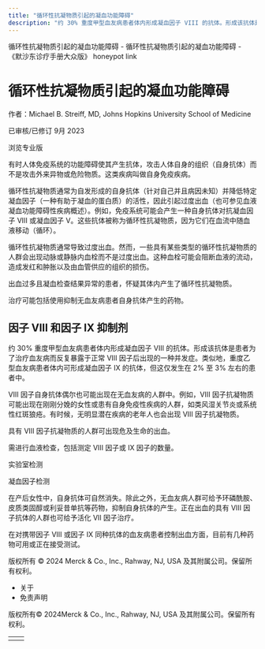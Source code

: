 ```yaml
---
title: "循环性抗凝物质引起的凝血功能障碍"
description: "约 30% 重度甲型血友病患者体内形成凝血因子 VIII 的抗体。形成该抗体是患者为了治疗血友病而反复暴露于正常 VIII 因子后出现的一种并发症。类似地，重度乙型血友病患者体内可形成凝血因子 IX 的抗体，但这仅发生在 2% 至 3% 左右的患者中。"
---
```


﻿循环性抗凝物质引起的凝血功能障碍 \- 循环性抗凝物质引起的凝血功能障碍 \- 《默沙东诊疗手册大众版》 honeypot link

# 循环性抗凝物质引起的凝血功能障碍

作者：Michael B. Streiff, MD, Johns Hopkins University School of Medicine

已审核/已修订 9月 2023

浏览专业版

有时人体免疫系统的功能障碍使其产生抗体，攻击人体自身的组织（自身抗体）而不是攻击外来异物或危险物质。这类疾病叫做自身免疫疾病。

循环性抗凝物质通常为自发形成的自身抗体（针对自己并且病因未知）并降低特定凝血因子（一种有助于凝血的蛋白质）的活性，因此引起过度出血（也可参见血液凝血功能障碍性疾病概述）。例如，免疫系统可能会产生一种自身抗体对抗凝血因子 VIII 或凝血因子 V。这些抗体被称为循环性抗凝物质，因为它们在血流中随血液移动（循环）。

循环性抗凝物质通常导致过度出血。然而，一些具有某些类型的循环性抗凝物质的人群会出现动脉或静脉内血栓而不是过度出血。这种血栓可能会阻断血液的流动，造成发红和肿胀以及由血管供应的组织的损伤。

出血过多且凝血检查结果异常的患者，怀疑其体内产生了循环性抗凝物质。

治疗可能包括使用抑制无血友病患者自身抗体产生的药物。

## 因子 VIII 和因子 IX 抑制剂

约 30% 重度甲型血友病患者体内形成凝血因子 VIII 的抗体。形成该抗体是患者为了治疗血友病而反复暴露于正常 VIII 因子后出现的一种并发症。类似地，重度乙型血友病患者体内可形成凝血因子 IX 的抗体，但这仅发生在 2% 至 3% 左右的患者中。

VIII 因子自身抗体偶尔也可能出现在无血友病的人群中。例如，VIII 因子抗凝物质可能出现在刚刚分娩的女性或患有自身免疫性疾病的人群，如类风湿关节炎或系统性红斑狼疮。有时候，无明显潜在疾病的老年人也会出现 VIII 因子抗凝物质。

具有 VIII 因子抗凝物质的人群可出现危及生命的出血。

需进行血液检查，包括测定 VIII 因子或 IX 因子的数量。

实验室检测

凝血因子检测



在产后女性中，自身抗体可自然消失。除此之外，无血友病人群可给予环磷酰胺、皮质类固醇或利妥昔单抗等药物，抑制自身抗体的产生。正在出血的具有 VIII 因子抗体的人群也可给予活化 VII 因子治疗。

在对携带因子 VIII 或因子 IX 同种抗体的血友病患者控制出血方面，目前有几种药物可用或正在接受测试。



版权所有 © 2024
Merck & Co., Inc., Rahway, NJ, USA 及其附属公司。保留所有权利。

- 关于
- 免责声明

版权所有© 2024Merck & Co., Inc., Rahway, NJ, USA 及其附属公司。保留所有权利。

|     |     |
| --- | --- |
|  |  |